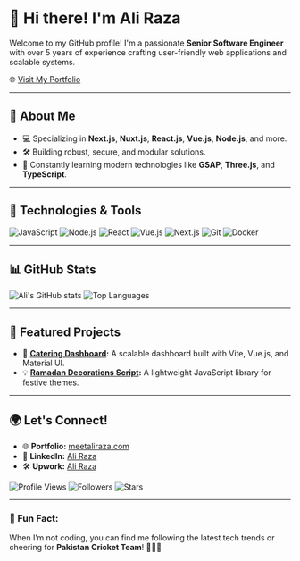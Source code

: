 # 👋 Hi there! I'm **Ali Raza**

Welcome to my GitHub profile! I'm a passionate **Senior Software Engineer** with over 5 years of experience crafting user-friendly web applications and scalable systems. 

🌐 [Visit My Portfolio](https://meetaliraza.com)

---

## 🚀 About Me
- 💻 Specializing in **Next.js**, **Nuxt.js**, **React.js**, **Vue.js**, **Node.js**, and more.
- 🛠️ Building robust, secure, and modular solutions.
- 🌱 Constantly learning modern technologies like **GSAP**, **Three.js**, and **TypeScript**.

---

## 🔧 Technologies & Tools
![JavaScript](https://img.shields.io/badge/-JavaScript-F7DF1E?style=flat-square&logo=javascript&logoColor=black)
![Node.js](https://img.shields.io/badge/-Node.js-339933?style=flat-square&logo=Node.js&logoColor=white)
![React](https://img.shields.io/badge/-React-61DAFB?style=flat-square&logo=react&logoColor=black)
![Vue.js](https://img.shields.io/badge/-Vue.js-4FC08D?style=flat-square&logo=vue.js&logoColor=white)
![Next.js](https://img.shields.io/badge/-Next.js-000000?style=flat-square&logo=next.js&logoColor=white)
![Git](https://img.shields.io/badge/-Git-F05032?style=flat-square&logo=git&logoColor=white)
![Docker](https://img.shields.io/badge/-Docker-2496ED?style=flat-square&logo=docker&logoColor=white)

---

## 📊 GitHub Stats
![Ali's GitHub stats](https://github-readme-stats.vercel.app/api?username=aliraza019-js&show_icons=true&theme=radical&cache_seconds=1800)
![Top Languages](https://github-readme-stats.vercel.app/api/top-langs/?username=aliraza019-js&layout=compact&theme=radical&cache_seconds=1800)


---

## 🌟 Featured Projects
- 🚀 **[Catering Dashboard](https://github.com/aliraza019-js/Catering-Dashboard):** A scalable dashboard built with Vite, Vue.js, and Material UI.
- 💡 **[Ramadan Decorations Script](https://github.com/aliraza019-js/Ramadan-Script):** A lightweight JavaScript library for festive themes.

---

## 🌍 Let's Connect!
- 🌐 **Portfolio:** [meetaliraza.com](https://meetaliraza.com)
- 💼 **LinkedIn:** [Ali Raza](https://linkedin.com/in/aliraza175)
- 🛠️ **Upwork:** [Ali Raza](https://www.upwork.com/freelancers/~01121df7fb67609e8e)

![Profile Views](https://komarev.com/ghpvc/?username=aliraza019-js&color=brightgreen)
![Followers](https://img.shields.io/github/followers/aliraza019-js?style=social)
![Stars](https://img.shields.io/github/stars/aliraza019-js?style=social)


---

### 🎉 Fun Fact:
When I’m not coding, you can find me following the latest tech trends or cheering for **Pakistan Cricket Team**! 🏏🇵🇰
